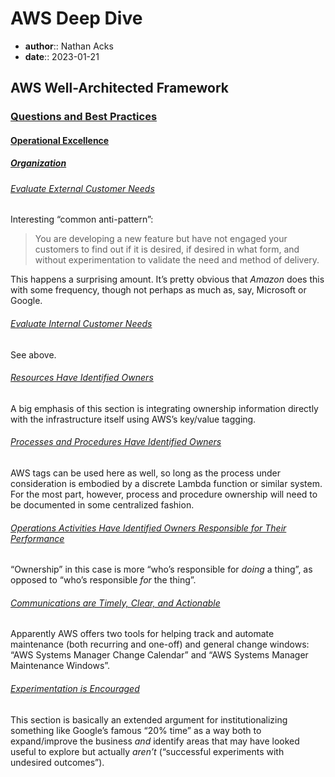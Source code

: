 # AWS Deep Dive

* **author**:: Nathan Acks
* **date**:: 2023-01-21

## AWS Well-Architected Framework

### [Questions and Best Practices](https://docs.aws.amazon.com/wellarchitected/latest/framework/appendix.html)

#### [Operational Excellence](https://docs.aws.amazon.com/wellarchitected/latest/framework/a-operational-excellence.html)

##### [Organization](https://docs.aws.amazon.com/wellarchitected/latest/framework/a-organization.html)

###### [Evaluate External Customer Needs](https://docs.aws.amazon.com/wellarchitected/latest/framework/ops_priorities_ext_cust_needs.html)

Interesting “common anti-pattern”:

> You are developing a new feature but have not engaged your customers to find out if it is desired, if desired in what form, and without experimentation to validate the need and method of delivery.

This happens a surprising amount. It’s pretty obvious that *Amazon* does this with some frequency, though not perhaps as much as, say, Microsoft or Google.

###### [Evaluate Internal Customer Needs](https://docs.aws.amazon.com/wellarchitected/latest/framework/ops_priorities_int_cust_needs.html)

See above.

###### [Resources Have Identified Owners](https://docs.aws.amazon.com/wellarchitected/latest/framework/ops_ops_model_def_resource_owners.html)

A big emphasis of this section is integrating ownership information directly with the infrastructure itself using AWS’s key/value tagging.

###### [Processes and Procedures Have Identified Owners](https://docs.aws.amazon.com/wellarchitected/latest/framework/ops_ops_model_def_proc_owners.html)

AWS tags can be used here as well, so long as the process under consideration is embodied by a discrete Lambda function or similar system. For the most part, however, process and procedure ownership will need to be documented in some centralized fashion.

###### [Operations Activities Have Identified Owners Responsible for Their Performance](https://docs.aws.amazon.com/wellarchitected/latest/framework/ops_ops_model_def_activity_owners.html)

“Ownership” in this case is more “who’s responsible for *doing* a thing”, as opposed to “who’s responsible *for* the thing”.

###### [Communications are Timely, Clear, and Actionable](https://docs.aws.amazon.com/wellarchitected/latest/framework/ops_org_culture_effective_comms.html)

Apparently AWS offers two tools for helping track and automate maintenance (both recurring and one-off) and general change windows: “AWS Systems Manager Change Calendar” and “AWS Systems Manager Maintenance Windows”.

###### [Experimentation is Encouraged](https://docs.aws.amazon.com/wellarchitected/latest/framework/ops_org_culture_team_enc_experiment.html)

This section is basically an extended argument for institutionalizing something like Google’s famous “20% time” as a way both to expand/improve the business *and* identify areas that may have looked useful to explore but actually *aren’t* (“successful experiments with undesired outcomes”).
